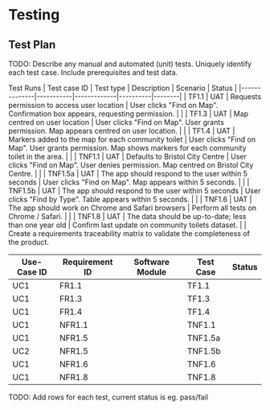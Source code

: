 # Testing

## Test Plan
TODO: Describe any manual and automated (unit) tests. Uniquely identify each test case. Include prerequisites and test data.

Test Runs
| Test case ID | Test type | Description | Scenario | Status |
|--------------|-----------|-------------|----------|--------|
| TF1.1        | UAT       | Requests permission to access user location | User clicks "Find on Map". Confirmation box appears, requesting permission. |   |
| TF1.3        | UAT       | Map centred on user location | User clicks "Find on Map". User grants permission. Map appears centred on user location. |   |
| TF1.4        | UAT       | Markers added to the map for each community toilet | User clicks "Find on Map". User grants permission. Map shows markers for each community toilet in the area. |   |
| TNF1.1       | UAT       | Defaults to Bristol City Centre | User clicks "Find on Map". User denies permission. Map centred on Bristol City Centre. |   |
| TNF1.5a      | UAT       | The app should respond to the user within 5 seconds | User clicks "Find on Map". Map appears within 5 seconds. |   |
| TNF1.5b      | UAT       | The app should respond to the user within 5 seconds | User clicks "Find by Type". Table appears within 5 seconds. |   |
| TNF1.6       | UAT       | The app should work on Chrome and Safari browsers | Perform all tests on Chrome / Safari. |    |
| TNF1.8       | UAT       | The data should be up-to-date; less than one year old | Confirm last update on community toilets dataset. |   |
Create a requirements traceability matrix to validate the completeness of the product.

| Use-Case ID | Requirement ID | Software Module| Test Case  | Status |
| ----------- | -------------- | -------------- |  --------- | ------ |
| UC1         | FR1.1          |                |  TF1.1     |        |
| UC1         | FR1.3          |                |  TF1.3     |        |
| UC1         | FR1.4          |                |  TF1.4     |        |
| UC1         | NFR1.1         |                |  TNF1.1    |        |
| UC1         | NFR1.5         |                |  TNF1.5a   |        |
| UC2         | NFR1.5         |                |   TNF1.5b  |        |
| UC1         | NFR1.6         |                |  TNF1.6    |        |
| UC1         | NFR1.8         |                |  TNF1.8    |        |
TODO: Add rows for each test, current status is eg. pass/fail
